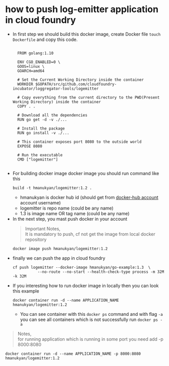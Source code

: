 
# how to push log-emitter application in cloud foundry

- In first step we should build this docker image, create Docker file `touch Dockerfile` and copy this code.
    <pre><code>
    FROM golang:1.10
    
    ENV CGO_ENABLED=0 \
    GOOS=linux \
    GOARCH=amd64
    
    # Set the Current Working Directory inside the container
    WORKDIR $GOPATH/src/github.com/cloudfoundry-incubator/loggregator-tools/logemitter
    
    # Copy everything from the current directory to the PWD(Present Working Directory) inside the container
    COPY . .
    
    # Download all the dependencies
    RUN go get -d -v ./...
    
    # Install the package
    RUN go install -v ./...
    
    # This container exposes port 8080 to the outside world
    EXPOSE 8080
    
    # Run the executable
    CMD ["logemitter"]
    </pre></code>
- For building docker image docker image you should run command like this
   <pre><code>build -t hmanukyan/logemitter:1.2 . </pre></code>
    - hmanukyan is docker hub id (should get from [docker-hub account](https://hub.docker.com) account username)
    - logemitter is repo name (could be any name)
    - 1.3 is image name OR tag name (could be any name)
- In the next step, you mast push docker in your account
  > Important Notes,    
  It is mandatory to push, cf not get the image from local docker repository
  <pre><code>docker image push hmanukyan/logemitter:1.2</pre></code>
- finally we can push the app in cloud foundry
  <pre><code>cf push logemitter --docker-image hmanukyan/go-example:1.3  \
             --no-route --no-start --health-check-type process -m 32M -k 32M
  </pre></code>
- If you interesting how to run docker image in locally then you can look this example
  <pre><code>docker container run -d --name APPLICATION_NAME hmanukyan/logemitter:1.2</pre></code>
  - You can see container with this  `docker ps` command and with flag `-a` you can see all containers 
   which is not successfully run `docker ps -a`
> Notes,    
for running application which is running in some port you need add -p 8000:8080
<pre><code>docker container run -d --name APPLICATION_NAME -p 8000:8080 hmanukyan/logemitter:1.2</pre></code>

